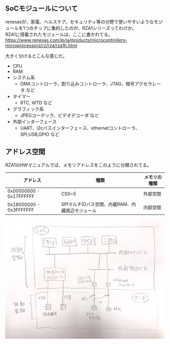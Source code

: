 ## SoCモジュールについて
renesasが、家電、ヘルスケア、セキュリティ等の分野で使いやすいようなモジュールを1つのチップに集約したのが、RZA1シリーズってわけか。  
RZA1に搭載されたモジュールは、ここに書かれてる。  
https://www.renesas.com/jp/ja/products/microcontrollers-microprocessors/rz/rza/rza1h.html

大きく分けるとこんな感じだ。  
* CPU
* RAM
* システム系
  * DMAコントローラ、割り込みコントローラ、JTAG、暗号アクセラレータ など
* タイマー
  * RTC, WTD など
* グラフィック系
  * JPEGコーデック、ビデオデコーダ など
* 外部インターフェース
  * UART、i2cバスインターフェース、ethernetコントローラ、SPI,USB,GPIO など

## アドレス空間
RZA1のHWマニュアルでは、メモリアドレスをこのように分類されてる。

|  アドレス  |  種類  |  メモリの種類  |
| ---- | ---- | ---- |
|  0x00000000 - 0x17FFFFFF  |  CS0~5  |  外部空間  |
|  0x18000000 - 0x3FFFFFFF  |  SPIマルチIOバス空間、内蔵RAM、内臓周辺モジュール  |  内部空間  |

![micon](https://github.com/mozomozo101/kernel_docs/blob/master/images/IMG_1148.jpg)
